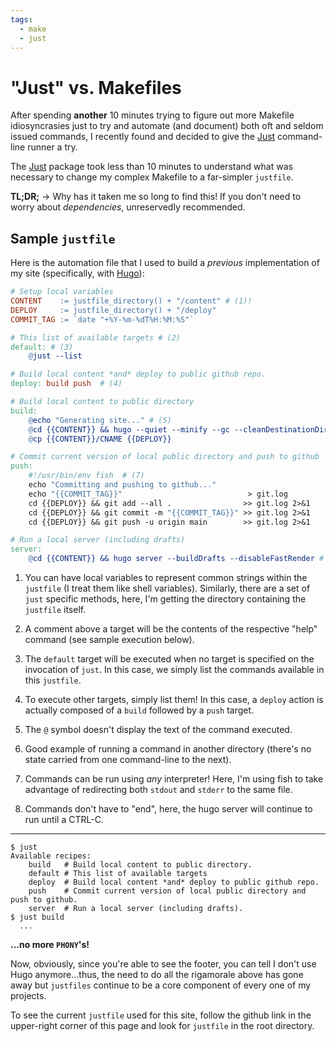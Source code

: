 ```yaml
---
tags:
  - make
  - just
---
```


# "Just" vs. Makefiles

After spending **another** 10 minutes trying to figure out more Makefile idiosyncrasies just to try and automate (and document) both oft and seldom issued commands, I recently found and decided to give the [Just](https://github.com/casey/just) command-line runner a try.

The [Just](https://github.com/casey/just) package took less than 10 minutes to understand what was necessary to change my complex Makefile to a far-simpler `justfile`.

**TL;DR;** -> Why has it taken me so long to find this! If you don't need to worry about _dependencies_, unreservedly recommended.

## Sample `justfile`

Here is the automation file that I used to build a _previous_ implementation of my site (specifically, with [Hugo](https://gohugo.io "Hugo")):

``` makefile linenums="1"
# Setup local variables
CONTENT    := justfile_directory() + "/content" # (1)!
DEPLOY     := justfile_directory() + "/deploy"
COMMIT_TAG := `date "+%Y-%m-%dT%H:%M:%S"`

# This list of available targets # (2)
default: # (3)
    @just --list

# Build local content *and* deploy to public github repo.
deploy: build push  # (4)

# Build local content to public directory
build:
    @echo "Generating site..." # (5)
    @cd {{CONTENT}} && hugo --quiet --minify --gc --cleanDestinationDir -d {{DEPLOY}}  # (6)
    @cp {{CONTENT}}/CNAME {{DEPLOY}}

# Commit current version of local public directory and push to github
push:
    #!/usr/bin/env fish  # (7)
    echo "Committing and pushing to github..."
    echo "{{COMMIT_TAG}}"                            > git.log
    cd {{DEPLOY}} && git add --all .                >> git.log 2>&1
    cd {{DEPLOY}} && git commit -m "{{COMMIT_TAG}}" >> git.log 2>&1
    cd {{DEPLOY}} && git push -u origin main        >> git.log 2>&1

# Run a local server (including drafts)
server:
    @cd {{CONTENT}} && hugo server --buildDrafts --disableFastRender # (8)
```

1. You can have local variables to represent common  strings within the `justfile` (I treat them like shell variables). Similarly, there are a set of `just` specific methods, here, I'm getting the directory containing the `justfile` itself.

2. A comment above a target will be the contents of the respective "help" command (see sample execution below).

3. The `default` target will be executed when no target is specified on the invocation of `just`. In this case, we simply list the commands available in this `justfile`.

4. To execute other targets, simply list them! In this case, a `deploy` action is actually composed of a `build` followed by a `push` target.

5. The `@` symbol doesn't display the text of the command executed.

6. Good example of running a command in another directory (there's no state carried from one command-line to the next).

7. Commands can be run using *any* interpreter! Here, I'm using fish to take advantage of redirecting both `stdout` and `stderr` to the same file.

8. Commands don't have to "end", here, the hugo server will continue to run until a CTRL-C.

---

``` { .yaml .no-copy }
$ just
Available recipes:
    build   # Build local content to public directory.
    default # This list of available targets
    deploy  # Build local content *and* deploy to public github repo.
    push    # Commit current version of local public directory and push to github.
    server  # Run a local server (including drafts).
$ just build
  ...
```

**...no more `PHONY`'s!**

Now, obviously, since you're able to see the footer, you can tell I don't use Hugo anymore...thus, the need to do all the rigamorale above has gone away but `justfiles` continue to be a core component of every one of my projects.

To see the current `justfile` used for this site, follow the github link in the upper-right corner of this page and look for `justfile` in the root directory.
